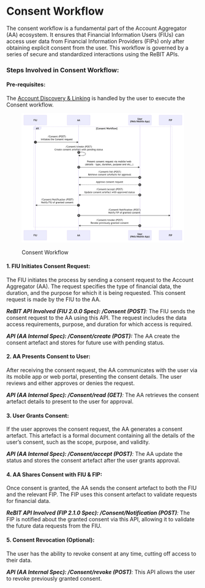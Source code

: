 # Consent Workflow

The consent workflow is a fundamental part of the Account Aggregator (AA) ecosystem. It ensures that Financial Information Users (FIUs) can access user data from Financial Information Providers (FIPs) only after obtaining explicit consent from the user. This workflow is governed by a series of secure and standardized interactions using the ReBIT APIs.

### **Steps Involved in Consent Workflow:**

#### Pre-requisites:

The [Account Discovery & Linking](account-discovery-and-linking.md) is handled by the user to execute the Consent workflow.

<figure><img src="../../../.gitbook/assets/consent-workflow.png" alt=""><figcaption><p>Consent Workflow</p></figcaption></figure>

#### **1. FIU Initiates Consent Request:**

The FIU initiates the process by sending a consent request to the Account Aggregator (AA). The request specifies the type of financial data, the duration, and the purpose for which it is being requested. This consent request is made by the FIU to the AA.

_**ReBIT API Involved (FIU 2.0.0 Spec): /Consent (POST)**:_ The FIU sends the consent request to the AA using this API. The request includes the data access requirements, purpose, and duration for which access is required.

_**API (AA Internal Spec): /Consent/create (POST):**_ The AA create the consent artefact and stores for future use with pending status.

#### **2. AA Presents Consent to User:**

After receiving the consent request, the AA communicates with the user via its mobile app or web portal, presenting the consent details. The user reviews and either approves or denies the request.

_**API (AA Internal Spec): /Consent/read (GET)**:_ The AA retrieves the consent artefact details to present to the user for approval.

#### **3. User Grants Consent:**

If the user approves the consent request, the AA generates a consent artefact. This artefact is a formal document containing all the details of the user’s consent, such as the scope, purpose, and validity.

_**API (AA Internal Spec): /Consent/accept (POST)**:_ The AA update the status and stores the consent artefact after the user grants approval.

#### **4. AA Shares Consent with FIU & FIP:**

Once consent is granted, the AA sends the consent artefact to both the FIU and the relevant FIP. The FIP uses this consent artefact to validate requests for financial data.

_**ReBIT API Involved (FIP 2.1.0 Spec): /Consent/Notification (POST)**:_ The FIP is notified about the granted consent via this API, allowing it to validate the future data requests from the FIU.

#### **5. Consent Revocation (Optional):**

The user has the ability to revoke consent at any time, cutting off access to their data.

_**API  (AA Internal Spec): /Consent/revoke (POST)**:_ This API allows the user to revoke previously granted consent.
